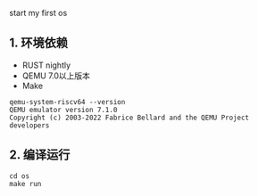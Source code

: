 start my first os

## 1. 环境依赖
- RUST nightly
- QEMU 7.0以上版本
- Make
```text
qemu-system-riscv64 --version
QEMU emulator version 7.1.0
Copyright (c) 2003-2022 Fabrice Bellard and the QEMU Project developers
```

## 2. 编译运行
```shell
cd os
make run
```
